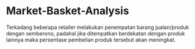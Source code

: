 # Market-Basket-Analysis
Terkadang beberapa retailer melakukan penempatan barang jualan/produk dengan semberono, padahal jika ditempatkan berdekatan dengan produk lainnya maka persentase pembelian produk tersebut akan meningkat.

